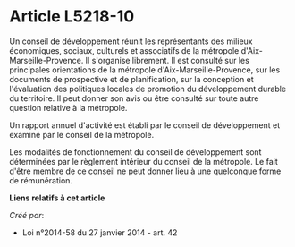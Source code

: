 # Article L5218-10

Un conseil de développement réunit les représentants des milieux économiques, sociaux, culturels et associatifs de la
métropole d'Aix-Marseille-Provence. Il s'organise librement. Il est consulté sur les principales orientations de la métropole
d'Aix-Marseille-Provence, sur les documents de prospective et de planification, sur la conception et l'évaluation des
politiques locales de promotion du développement durable du territoire. Il peut donner son avis ou être consulté sur toute
autre question relative à la métropole.

Un rapport annuel d'activité est établi par le conseil de développement et examiné par le conseil de la métropole.

Les modalités de fonctionnement du conseil de développement sont déterminées par le règlement intérieur du conseil de la
métropole. Le fait d'être membre de ce conseil ne peut donner lieu à une quelconque forme de rémunération.

**Liens relatifs à cet article**

_Créé par_:

  - Loi n°2014-58 du 27 janvier 2014 - art. 42
